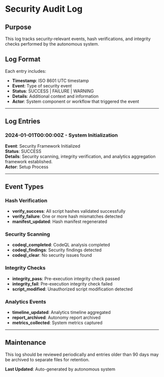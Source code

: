 # Security Audit Log

## Purpose
This log tracks security-relevant events, hash verifications, and integrity checks performed by the autonomous system.

## Log Format
Each entry includes:
- **Timestamp**: ISO 8601 UTC timestamp
- **Event**: Type of security event
- **Status**: SUCCESS | FAILURE | WARNING
- **Details**: Additional context and information
- **Actor**: System component or workflow that triggered the event

---

## Log Entries

### 2024-01-01T00:00:00Z - System Initialization
**Event**: Security Framework Initialized  
**Status**: SUCCESS  
**Details**: Security scanning, integrity verification, and analytics aggregation framework established.  
**Actor**: Setup Process  

---

## Event Types

### Hash Verification
- **verify_success**: All script hashes validated successfully
- **verify_failure**: One or more hash mismatches detected
- **manifest_updated**: Hash manifest regenerated

### Security Scanning
- **codeql_completed**: CodeQL analysis completed
- **codeql_findings**: Security findings detected
- **codeql_clear**: No security issues found

### Integrity Checks
- **integrity_pass**: Pre-execution integrity check passed
- **integrity_fail**: Pre-execution integrity check failed
- **script_modified**: Unauthorized script modification detected

### Analytics Events
- **timeline_updated**: Analytics timeline aggregated
- **report_archived**: Autonomy report archived
- **metrics_collected**: System metrics captured

---

## Maintenance

This log should be reviewed periodically and entries older than 90 days may be archived to separate files for retention.

**Last Updated**: Auto-generated by autonomous system
